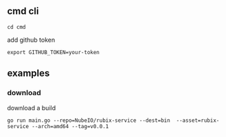 ## cmd cli

```
cd cmd
```

add github token

```
export GITHUB_TOKEN=your-token
```

## examples

### download

download a build

````
go run main.go --repo=NubeIO/rubix-service --dest=bin  --asset=rubix-service --arch=amd64 --tag=v0.0.1
````



